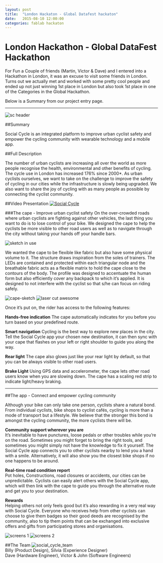 ```yaml
---
layout: post
title:  "London Hackaton - Global Datafest hackaton"
date:   2015-08-10 12:00:00
categories: fablab hackaton 
---
```


# London Hackathon - Global DataFest Hackathon
For Fun a Couple of friends (Martin, Victor & Dave) and I entered into a Hackathon in London, it was an excuse to visit some friends in London. Turns out we actually met and worked with some pretty cool people and ended up not just winning 1st place in London but also took 1st place in one of the Categories in the Global Hackathon.

Below is a Summary from our project entry page.

<hr />

![sc header](https://cloud.githubusercontent.com/assets/3673943/18787898/c8c0d100-8172-11e6-8936-3631c42021dc.jpg)

##Summary

Social Cycle is an integrated platform to improve urban cyclist safety and empower the cycling community with wearable technology and a mobile app.
 
##Full Description

The number of urban cyclists are increasing all over the world as more people recognise the health, environmental and other benefits of cycling. The cycle use in London has increased 176% since 2000*. As urban cyclists ourselves, we want to take on the challenge to improve the safety of cycling in our cities while the infrastructure is slowly being upgraded. We also want to share the joy of cycling with as many people as possible by connecting the cyclist community.

##Video Presentation
[![Social Cycle](https://img.youtube.com/vi/Ff0v-0ozM1w/0.jpg)](https://www.youtube.com/watch?v=Ff0v-0ozM1w)

###The cape - Improve urban cyclist safety
On the over-crowded roads where urban cyclists are fighting against other vehicles, the last thing you want to do is to lose control of your bike. We designed the cape to help the cyclists be more visible to other road users as well as to navigate through the city without taking your hands off your handle bars.

![sketch in use](https://cloud.githubusercontent.com/assets/3673943/18788060/6ccc36e0-8173-11e6-88b3-b9245380280a.jpg)

We wanted the cape to be flexible like fabric but also have some physical volume to it. The structure draws inspiration from the soles of trainers. The LEDs are contained and protected within each triangular node and the breathable fabric acts as a flexible matrix to hold the cape close to the contours of the body. The profile was designed to accentuate the human form but also efficiently cover any backpack to which it’s applied. It is designed to not interfere with the cyclist so that s/he can focus on riding safely. 

![cape-sketch](https://cloud.githubusercontent.com/assets/3673943/18788080/833cc85e-8173-11e6-82c8-d92c6b079698.jpg)
![laser cut awesome](https://cloud.githubusercontent.com/assets/3673943/18788096/9310f35e-8173-11e6-942a-efcbd314ca62.jpg)

Once it’s put on, the rider has access to the following features:


**Hands-free indication**
The cape automatically indicates for you before you turn based on your predefined route.
 
**Smart navigation**
Cycling is the best way to explore new places in the city. Tell the Social Cycle app your chosen new destination, it can then sync with your cape that flashes on your left or right shoulder to guide you along the way.
 
**Rear light**
The cape also glows just like your rear light by default, so that you can be always visible to other road users.
 
**Brake Light**
Using GPS data and accelerometer, the cape lets other road users know when you are slowing down. The cape has a scaling red strip to indicate light/heavy braking.

<hr />

##The app - Connect and empower cycling community

Although your bike can only take one person, cyclists share a natural bond. From individual cyclists, bike shops to cyclist cafés, cycling is more than a mode of transport but a lifestyle. We believe that the stronger this bond is amongst the cycling community, the more cyclists there will be.

**Community support wherever you are**<br/>
It’s inevitable to have punctures, loose pedals or other troubles while you’re on the road. Sometimes you might forget to bring the right tools, and sometimes you might simply not have the knowledge to fix it yourself. The Social Cycle app connects you to other cyclists nearby to lend you a hand with a smile. Alternatively, it will also show you the closest bike shops if no one happens to be around.

**Real-time road condition report**<br/>
Pot holes, Constructions, road closures or accidents, our cities can be unpredictable. Cyclists can easily alert others with the Social Cycle app, which will then link with the cape to guide you through the alternative route and get you to your destination.

**Rewards**<br/>
Helping others not only feels good but it’s also rewarding in a very real way with Social Cycle. Everyone who receives help from other cyclists can choose to give them badges so their good deeds are recognised by the community, also to tip them points that can be exchanged into exclusive offers and gifts from participating stores and organisations.

![screens 1](https://cloud.githubusercontent.com/assets/3673943/18788225/0f222468-8174-11e6-9619-99f29bbd218f.jpg)
![screens 2](https://cloud.githubusercontent.com/assets/3673943/18788243/20350cd4-8174-11e6-9397-f9aa23eb1d64.jpg)

##The Team
![social_cycle_team](https://cloud.githubusercontent.com/assets/3673943/18788291/54cdefce-8174-11e6-94e6-75f60f7af2f1.jpg)<br/>
Billy (Product Design), Silvia (Experience Designer) <br />
Dave (Hardware Engineer), Victor & John (Software Engineers)
